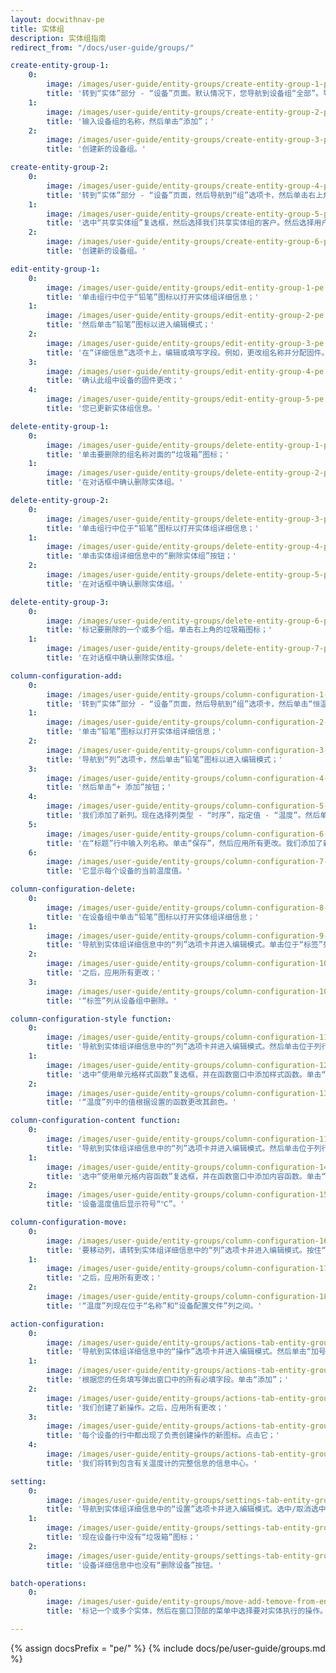 ```yaml
---
layout: docwithnav-pe
title: 实体组
description: 实体组指南
redirect_from: "/docs/user-guide/groups/"

create-entity-group-1:
    0:
        image: /images/user-guide/entity-groups/create-entity-group-1-pe.png
        title: '转到“实体”部分 - “设备”页面。默认情况下，您导航到设备组“全部”。导航到“组”选项卡，然后单击右上角的“加号”图标；'
    1:
        image: /images/user-guide/entity-groups/create-entity-group-2-pe.png
        title: '输入设备组的名称，然后单击“添加”；'
    2:
        image: /images/user-guide/entity-groups/create-entity-group-3-pe.png
        title: '创建新的设备组。'

create-entity-group-2:
    0:
        image: /images/user-guide/entity-groups/create-entity-group-4-pe.png
        title: '转到“实体”部分 - “设备”页面，然后导航到“组”选项卡，然后单击右上角的“加号”图标。输入实体组的名称，然后单击“下一步：共享实体组”按钮；'
    1:
        image: /images/user-guide/entity-groups/create-entity-group-5-pe.png
        title: '选中“共享实体组”复选框，然后选择我们共享实体组的客户。然后选择用户组及其权限。单击“添加”；'
    2:
        image: /images/user-guide/entity-groups/create-entity-group-6-pe.png
        title: '创建新的设备组。'

edit-entity-group-1:
    0:
        image: /images/user-guide/entity-groups/edit-entity-group-1-pe.png
        title: '单击组行中位于“铅笔”图标以打开实体组详细信息；'
    1:
        image: /images/user-guide/entity-groups/edit-entity-group-2-pe.png
        title: '然后单击“铅笔”图标以进入编辑模式；'
    2:
        image: /images/user-guide/entity-groups/edit-entity-group-3-pe.png
        title: '在“详细信息”选项卡上，编辑或填写字段。例如，更改组名称并分配固件。之后，保存所有更改；'
    3:
        image: /images/user-guide/entity-groups/edit-entity-group-4-pe.png
        title: '确认此组中设备的固件更改；'
    4:
        image: /images/user-guide/entity-groups/edit-entity-group-5-pe.png
        title: '您已更新实体组信息。'

delete-entity-group-1:
    0:
        image: /images/user-guide/entity-groups/delete-entity-group-1-pe.png
        title: '单击要删除的组名称对面的“垃圾箱”图标；'
    1:
        image: /images/user-guide/entity-groups/delete-entity-group-2-pe.png
        title: '在对话框中确认删除实体组。'

delete-entity-group-2:
    0:
        image: /images/user-guide/entity-groups/delete-entity-group-3-pe.png
        title: '单击组行中位于“铅笔”图标以打开实体组详细信息；'
    1:
        image: /images/user-guide/entity-groups/delete-entity-group-4-pe.png
        title: '单击实体组详细信息中的“删除实体组”按钮；'
    2:
        image: /images/user-guide/entity-groups/delete-entity-group-5-pe.png
        title: '在对话框中确认删除实体组。'

delete-entity-group-3:
    0:
        image: /images/user-guide/entity-groups/delete-entity-group-6-pe.png
        title: '标记要删除的一个或多个组。单击右上角的垃圾箱图标；'
    1:
        image: /images/user-guide/entity-groups/delete-entity-group-7-pe.png
        title: '在对话框中确认删除实体组。'

column-configuration-add:
    0:
        image: /images/user-guide/entity-groups/column-configuration-1-pe.png
        title: '转到“实体”部分 - “设备”页面，然后导航到“组”选项卡，然后单击“恒温器”设备组以将其打开；'
    1:
        image: /images/user-guide/entity-groups/column-configuration-2-pe.png
        title: '单击“铅笔”图标以打开实体组详细信息；'
    2:
        image: /images/user-guide/entity-groups/column-configuration-3-pe.png
        title: '导航到“列”选项卡，然后单击“铅笔”图标以进入编辑模式；'
    3:
        image: /images/user-guide/entity-groups/column-configuration-4-pe.png
        title: '然后单击“+ 添加”按钮；'
    4:
        image: /images/user-guide/entity-groups/column-configuration-5-pe.png
        title: '我们添加了新列。现在选择列类型 - “时序”，指定值 - “温度”。然后单击位于列行中的“铅笔”图标以打开编辑列窗口；'
    5:
        image: /images/user-guide/entity-groups/column-configuration-6-pe.png
        title: '在“标题”行中输入列名称。单击“保存”，然后应用所有更改。我们添加了新列 - “温度”；'
    6:
        image: /images/user-guide/entity-groups/column-configuration-7-pe.png
        title: '它显示每个设备的当前温度值。'

column-configuration-delete:
    0:
        image: /images/user-guide/entity-groups/column-configuration-8-pe.png
        title: '在设备组中单击“铅笔”图标以打开实体组详细信息；'
    1:
        image: /images/user-guide/entity-groups/column-configuration-9-pe.png
        title: '导航到实体组详细信息中的“列”选项卡并进入编辑模式。单击位于“标签”列行中的“删除”图标以删除此列；'
    2:
        image: /images/user-guide/entity-groups/column-configuration-10-pe.png
        title: '之后，应用所有更改；'
    3:
        image: /images/user-guide/entity-groups/column-configuration-10-1-pe.png
        title: '“标签”列从设备组中删除。'

column-configuration-style function:
    0:
        image: /images/user-guide/entity-groups/column-configuration-11-pe.png
        title: '导航到实体组详细信息中的“列”选项卡并进入编辑模式。然后单击位于列行中的“铅笔”图标以打开编辑列窗口；'
    1:
        image: /images/user-guide/entity-groups/column-configuration-12-pe.png
        title: '选中“使用单元格样式函数”复选框，并在函数窗口中添加样式函数。单击“保存”，然后应用所有更改；'
    2:
        image: /images/user-guide/entity-groups/column-configuration-13-pe.png
        title: '“温度”列中的值根据设置的函数更改其颜色。'

column-configuration-content function:
    0:
        image: /images/user-guide/entity-groups/column-configuration-11-pe.png
        title: '导航到实体组详细信息中的“列”选项卡并进入编辑模式。然后单击位于列行中的“铅笔”图标以打开编辑列窗口；'
    1:
        image: /images/user-guide/entity-groups/column-configuration-14-pe.png
        title: '选中“使用单元格内容函数”复选框，并在函数窗口中添加内容函数。单击“保存”，然后应用所有更改；'
    2:
        image: /images/user-guide/entity-groups/column-configuration-15-pe.png
        title: '设备温度值后显示符号“℃”。'

column-configuration-move:
    0:
        image: /images/user-guide/entity-groups/column-configuration-16-pe.png
        title: '要移动列，请转到实体组详细信息中的“列”选项卡并进入编辑模式。按住“温度”列的“拖动”图标上的鼠标左键，并将其放在“名称”和“设备配置文件”列之间；'
    1:
        image: /images/user-guide/entity-groups/column-configuration-17-pe.png
        title: '之后，应用所有更改；'
    2:
        image: /images/user-guide/entity-groups/column-configuration-18-pe.png
        title: '“温度”列现在位于“名称”和“设备配置文件”列之间。'

action-configuration:
    0:
        image: /images/user-guide/entity-groups/actions-tab-entity-group-1-pe.png
        title: '导航到实体组详细信息中的“操作”选项卡并进入编辑模式。然后单击“加号”图标以添加新操作；'
    1:
        image: /images/user-guide/entity-groups/actions-tab-entity-group-2-pe.png
        title: '根据您的任务填写弹出窗口中的所有必填字段。单击“添加”；'
    2:
        image: /images/user-guide/entity-groups/actions-tab-entity-group-3-pe.png
        title: '我们创建了新操作。之后，应用所有更改；'
    3:
        image: /images/user-guide/entity-groups/actions-tab-entity-group-4-pe.png
        title: '每个设备的行中都出现了负责创建操作的新图标。点击它；'
    4:
        image: /images/user-guide/entity-groups/actions-tab-entity-group-5-pe.png
        title: '我们将转到包含有关温度计的完整信息的信息中心。'

setting:
    0:
        image: /images/user-guide/entity-groups/settings-tab-entity-group-1-pe.png
        title: '导航到实体组详细信息中的“设置”选项卡并进入编辑模式。选中/取消选中选定的参数。例如，取消选中“启用实体删除”。然后应用所有更改；'
    1:
        image: /images/user-guide/entity-groups/settings-tab-entity-group-2-pe.png
        title: '现在设备行中没有“垃圾箱”图标；'
    2:
        image: /images/user-guide/entity-groups/settings-tab-entity-group-3-pe.png
        title: '设备详细信息中也没有“删除设备”按钮。'

batch-operations:
    0:
        image: /images/user-guide/entity-groups/move-add-temove-from-entity-group.png
        title: '标记一个或多个实体，然后在窗口顶部的菜单中选择要对实体执行的操作。'

---
```


{% assign docsPrefix = "pe/" %}
{% include docs/pe/user-guide/groups.md %}